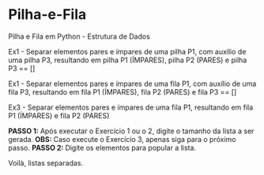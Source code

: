 # Pilha-e-Fila
Pilha e Fila em Python - Estrutura de Dados

Ex1 - Separar elementos pares e ímpares de uma pilha P1, com auxílio de uma pilha P3, resultando em pilha P1 (ÍMPARES), pilha P2 (PARES) e pilha P3 == []

Ex1 - Separar elementos pares e ímpares de uma fila P1, com auxílio de uma fila P3, resultando em fila P1 (ÍMPARES), fila P2 (PARES) e fila P3 == []

Ex3 - Separar elementos pares e ímpares de uma fila P1, resultando em fila P1 (ÍMPARES) e fila P2 (PARES)

<strong>PASSO 1: </strong>Após executar o Exercício 1 ou o 2, digite o tamanho da lista a ser gerada.
<strong>OBS: </strong>Caso execute o Exercício 3, apenas siga para o próximo passo.
<strong>PASSO 2: </strong>Digite os elementos para popular a lista.

Voilà, listas separadas.
